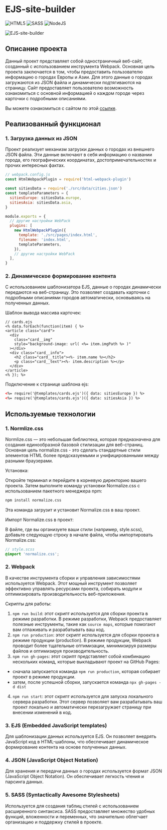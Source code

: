 # EJS-site-builder

![HTML5](https://img.shields.io/badge/html5-%23E34F26.svg?style=for-the-badge&logo=html5&logoColor=white)
![SASS](https://img.shields.io/badge/SASS-hotpink.svg?style=for-the-badge&logo=SASS&logoColor=white)
![NodeJS](https://img.shields.io/badge/node.js-6DA55F?style=for-the-badge&logo=node.js&logoColor=white)

![EJS-site-builder](https://github.com/NotACat1/EJS-site-builder/assets/113008873/eabd1035-fada-47da-9f6e-a31ceee2752e)

## Описание проекта

Данный проект представляет собой одностраничный веб-сайт, созданный с использованием инструмента Webpack. Основная цель проекта заключается в том, чтобы предоставить пользователю информацию о городах Европы и Азии. Для этого данные о городах загружаются из JSON файла и динамически подтягиваются на страницу. Сайт предоставляет пользователю возможность ознакомиться с основной информацией о каждом городе через карточки с подробными описаниями.

Вы можете ознакомиться с сайтом по этой [ссылке](https://notacat1.github.io/EJS-site-builder/).

## Реализованный функционал

### 1. Загрузка данных из JSON

Проект реализует механизм загрузки данных о городах из внешнего JSON файла. Эти данные включают в себя информацию о названии города, его географических координатах, достопримечательностях и прочих интересных фактах.

```js
// webpack.config.js
const HtmlWebpackPlugin = require('html-webpack-plugin')

const sitiesData = require('./src/data/cities.json')
const templateParameters = {
  sitiesEurope: sitiesData.europe,
  sitiesAsia: sitiesData.asia,
}

module.exports = {
  // другие настройки WebPack
  plugins: [
    new HtmlWebpackPlugin({
      template: './src/pages/index.html',
      filename: 'index.html',
      templateParameters,
    }),
    // другие настройки WebPack
  ],
}
```

### 2. Динамическое формирование контента

С использованием шаблонизатора EJS, данные о городах динамически передаются на веб-страницу. Это позволяет создавать карточки с подробными описаниями городов автоматически, основываясь на полученных данных.

Шаблон вывода массива карточек:

```ejs
// cards.ejs
<% data.forEach(function(item) { %>
<article class="card">
  <div
    class="card__img"
    style="background-image: url( <%= item.imgPath %> )"
  ></div>
  <div class="card__info">
    <h2 class="card__title"><%- item.name %></h2>
    <p class="card__text"><%- item.description %></p>
  </div>
</article>
<% }); %>
```

Подключение к странице шаблона ejs:

```html
<%= require('@templates/cards.ejs')({ data: sitiesEurope }) %>
<%= require('@templates/cards.ejs')({ data: sitiesAsia }) %>
```

## Используемые технологии

### 1. Normlize.css

Normlize.css — это небольшая библиотека, которая предназначена для создания единообразной базовой стилизации для веб-страниц. Основная цель normalize.css - это сделать стандартные стили элементов HTML более предсказуемыми и унифицированными между разными браузерами.

Установка:

Откройте терминал и перейдите в корневую директорию вашего проекта. Затем выполните команду установки Normalize.css с использованием пакетного менеджера npm:

```bash
npm install normalize.css
```

Эта команда загрузит и установит Normalize.css в ваш проект.

Импорт Normalize.css в проект:

В файле, где вы организуете ваши стили (например, style.scss), добавьте следующую строку в начале файла, чтобы импортировать Normalize.css:

```scss
// style.scss
@import 'normalize.css';
```

### 2. Webpack

В качестве инструмента сборки и управления зависимостями используется Webpack. Этот мощный инструмент позволяет эффективно управлять ресурсами проекта, собирать модули и оптимизировать производительность веб-приложения.

Скрипты для работы:

1. `npm run build`: этот скрипт используется для сборки проекта в режиме разработки. В режиме разработки, Webpack предоставляет полезные инструменты, такие как `source maps`, которые помогают вам отлаживать и разрабатывать ваш код.
2. `npm run production`: этот скрипт используется для сборки проекта в режиме продукции (production). В режиме продукции, Webpack проводит более тщательные оптимизации, минимизируя размеры файлов и оптимизируя производительность.
3. `npm run gh-pages`: этот скрипт представляет собой комбинацию нескольких команд, которые выкладывают проект на GitHub Pages:
  - сначала запускается команда `npm run production`, которая собирает проект в режиме продукции.
  - затем, после успешной сборки, запускается команда `npx gh-pages -d dist`
4. `npm run start`: этот скрипт используется для запуска локального сервера разработки. Этот сервер позволяет вам разрабатывать ваш проект локально и автоматически перезагружает страницу при внесении изменений в код.

### 3. EJS (Embedded JavaScript templates)

Для шаблонизации данных используется EJS. Он позволяет внедрять JavaScript код в HTML-шаблоны, что обеспечивает динамическое формирование контента на основе полученных данных.

### 4. JSON (JavaScript Object Notation)

Для хранения и передачи данных о городах используется формат JSON (JavaScript Object Notation). Он обеспечивает легкость чтения и парсинга данных.

### 5. SASS (Syntactically Awesome Stylesheets)

Используется для создания таблиц стилей с использованием расширенного синтаксиса. SASS предоставляет множество удобных функций, вложенности и переменных, что значительно облегчает организацию и поддержку стилей в проекте.
